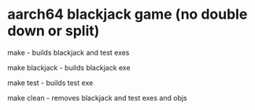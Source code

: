 # aarch64 blackjack game (no double down or split)

make - builds blackjack and test exes 

make blackjack - builds blackjack exe 

make test - builds test exe 

make clean - removes blackjack and test exes and objs 
